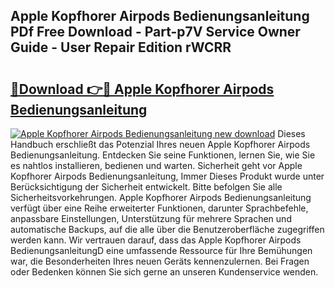 ## Apple Kopfhorer Airpods Bedienungsanleitung PDf Free Download - Part-p7V Service Owner Guide - User Repair Edition rWCRR

# <h2><a href="http://df13v4.blite.top/?on=Apple+Kopfhorer+Airpods+Bedienungsanleitung">🔗Download 👉🔴 Apple Kopfhorer Airpods Bedienungsanleitung</a></h2>

[![Apple Kopfhorer Airpods Bedienungsanleitung new download](https://i.imgur.com/lujVjoI.png)](http://df13v4.blite.top/?on=Apple+Kopfhorer+Airpods+Bedienungsanleitung)
Dieses Handbuch erschließt das Potenzial Ihres neuen Apple Kopfhorer Airpods Bedienungsanleitung. Entdecken Sie seine Funktionen, lernen Sie, wie Sie es nahtlos installieren, bedienen und warten. Sicherheit geht vor Apple Kopfhorer Airpods Bedienungsanleitung, Immer Dieses Produkt wurde unter Berücksichtigung der Sicherheit entwickelt. Bitte befolgen Sie alle Sicherheitsvorkehrungen. Apple Kopfhorer Airpods Bedienungsanleitung verfügt über eine Reihe erweiterter Funktionen, darunter Sprachbefehle, anpassbare Einstellungen, Unterstützung für mehrere Sprachen und automatische Backups, auf die alle über die Benutzeroberfläche zugegriffen werden kann. Wir vertrauen darauf, dass das Apple Kopfhorer Airpods BedienungsanleitungD eine umfassende Ressource für Ihre Bemühungen war, die Besonderheiten Ihres neuen Geräts kennenzulernen. Bei Fragen oder Bedenken können Sie sich gerne an unseren Kundenservice wenden.
